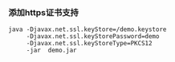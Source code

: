 

### 添加https证书支持

```shell
java -Djavax.net.ssl.keyStore=/demo.keystore 
     -Djavax.net.ssl.keyStorePassword=demo 
     -Djavax.net.ssl.keyStoreType=PKCS12
     -jar  demo.jar
```